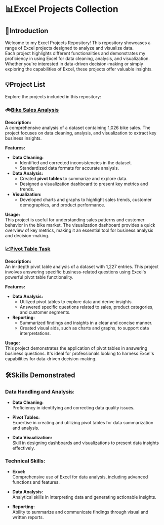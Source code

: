 # 📊Excel Projects Collection

## 🔎Introduction

Welcome to my Excel Projects Repository! This repository showcases a range of Excel projects designed to analyze and visualize data.  
Each project highlights different functionalities and demonstrates my proficiency in using Excel for data cleaning, analysis, and visualization.  
Whether you're interested in data-driven decision-making or simply exploring the capabilities of Excel, these projects offer valuable insights.

## 💡Project List

Explore the projects included in this repository:

### 🚲[Bike Sales Analysis](https://github.com/tsenyun/Excel/blob/main/Excel%20Project%20-%20Bike%20Sales.xlsx)

**Description:**  
A comprehensive analysis of a dataset containing 1,026 bike sales. The project focuses on data cleaning, analysis, and visualization to extract key business insights.

**Features:**  
- **Data Cleaning:**  
  - Identified and corrected inconsistencies in the dataset.
  - Standardized data formats for accurate analysis.
- **Data Analysis:**  
  - Created **pivot tables** to summarize and explore data.
  - Designed a visualization dashboard to present key metrics and trends.
- **Visualization:**  
  - Developed charts and graphs to highlight sales trends, customer demographics, and product performance.

**Usage:**  
This project is useful for understanding sales patterns and customer behavior in the bike market. The visualization dashboard provides a quick overview of key metrics, making it an essential tool for business analysis and decision-making.

### 📈[Pivot Table Task](https://github.com/tsenyun/Excel/blob/main/Pivot%20Table%20Task.xlsx)

**Description:**  
An in-depth pivot table analysis of a dataset with 1,227 entries. This project involves answering specific business-related questions using Excel's powerful pivot table functionality.

**Features:**  
- **Data Analysis:**  
  - Utilized pivot tables to explore data and derive insights.
  - Answered specific questions related to sales, product categories, and customer segments.
- **Reporting:**  
  - Summarized findings and insights in a clear and concise manner.
  - Created visual aids, such as charts and graphs, to support data interpretations.

**Usage:**  
This project demonstrates the application of pivot tables in answering business questions. It's ideal for professionals looking to harness Excel's capabilities for data-driven decision-making.

## 🛠️Skills Demonstrated

### Data Handling and Analysis:

- **Data Cleaning:**  
  Proficiency in identifying and correcting data quality issues.

- **Pivot Tables:**  
  Expertise in creating and utilizing pivot tables for data summarization and analysis.

- **Data Visualization:**  
  Skill in designing dashboards and visualizations to present data insights effectively.

### Technical Skills:

- **Excel:**  
  Comprehensive use of Excel for data analysis, including advanced functions and features.

- **Data Analysis:**  
  Analytical skills in interpreting data and generating actionable insights.

- **Reporting:**  
  Ability to summarize and communicate findings through visual and written reports.
